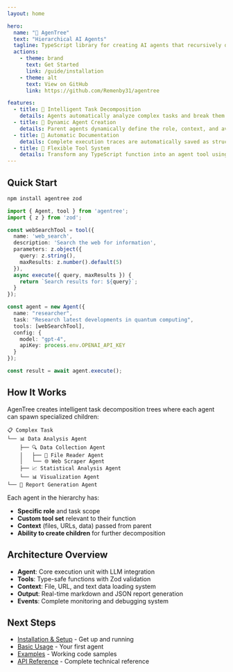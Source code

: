 ```yaml
---
layout: home

hero:
  name: "🌳 AgenTree"
  text: "Hierarchical AI Agents"
  tagline: TypeScript library for creating AI agents that recursively decompose tasks by spawning specialized children
  actions:
    - theme: brand
      text: Get Started
      link: /guide/installation
    - theme: alt
      text: View on GitHub
      link: https://github.com/Remenby31/agentree

features:
  - title: 🧠 Intelligent Task Decomposition
    details: Agents automatically analyze complex tasks and break them down into manageable subtasks, creating specialized child agents with specific roles and tools.
  - title: 🎯 Dynamic Agent Creation  
    details: Parent agents dynamically define the role, context, and available tools for their children based on the specific requirements of each subtask.
  - title: 📁 Automatic Documentation
    details: Complete execution traces are automatically saved as structured markdown reports, providing full transparency into the decision-making process.
  - title: 🔧 Flexible Tool System
    details: Transform any TypeScript function into an agent tool using Zod schema validation. Built-in tools included for common operations.
---
```


## Quick Start

```bash
npm install agentree zod
```

```typescript
import { Agent, tool } from 'agentree';
import { z } from 'zod';

const webSearchTool = tool({
  name: 'web_search',
  description: 'Search the web for information',
  parameters: z.object({
    query: z.string(),
    maxResults: z.number().default(5)
  }),
  async execute({ query, maxResults }) {
    return `Search results for: ${query}`;
  }
});

const agent = new Agent({
  name: "researcher",
  task: "Research latest developments in quantum computing",
  tools: [webSearchTool],
  config: {
    model: "gpt-4",
    apiKey: process.env.OPENAI_API_KEY
  }
});

const result = await agent.execute();
```

## How It Works

AgenTree creates intelligent task decomposition trees where each agent can spawn specialized children:

```
📋 Complex Task
└── 📊 Data Analysis Agent
    ├── 🔍 Data Collection Agent
    │   ├── 📁 File Reader Agent
    │   └── 🌐 Web Scraper Agent
    ├── 📈 Statistical Analysis Agent
    └── 📊 Visualization Agent
└── 📝 Report Generation Agent
```

Each agent in the hierarchy has:
- **Specific role** and task scope
- **Custom tool set** relevant to their function  
- **Context** (files, URLs, data) passed from parent
- **Ability to create children** for further decomposition

## Architecture Overview

- **Agent**: Core execution unit with LLM integration
- **Tools**: Type-safe functions with Zod validation
- **Context**: File, URL, and text data loading system
- **Output**: Real-time markdown and JSON report generation
- **Events**: Complete monitoring and debugging system

## Next Steps

- [Installation & Setup](/guide/installation) - Get up and running
- [Basic Usage](/guide/basic-usage) - Your first agent
- [Examples](/examples/) - Working code samples
- [API Reference](/api/agent-class) - Complete technical reference